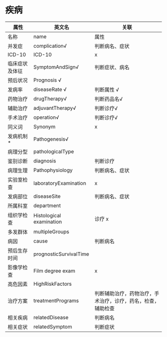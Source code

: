 # 疾病

| 属性           | 英文名                   | 关联                                         |
| -------------- | ------------------------ | -------------------------------------------- |
| 名称           | name                     | 属性                                         |
| 并发症         | complication√            | 判断病名、症状                               |
| ICD-10         | ICD-10                   | x                                            |
| 临床症状及体征 | SymptomAndSign√          | 判断症状、病名                               |
| 预后状况       | Prognosis √             |                                              |
| 发病率         | diseaseRate √           | 判断属性 √                                   |
| 药物治疗       | drugTherapy√            | 判断药品名√                                  |
| 辅助治疗       | adjuvantTherapy√        | 判断诊疗√                                    |
| 手术治疗       | operation√               | 判断诊疗√                                    |
| 同义词         | Synonym                  | x                                            |
| 发病机制*      | Pathogenesis√            |                                              |
| 病理分型       | pathologicalType        |                                              |
| 鉴别诊断       | diagnosis                | 判断诊疗                                     |
| 病理生理       | Pathophysiology          | 判断病名、症状                               |
| 实验室检查     | laboratoryExamination   | x                                            |
| 发病部位       | diseaseSite             | 判断病名、症状                               |
| 所属科室       | department               |                                              |
| 组织学检查     | Histological examination | 诊疗 x                                       |
| 多发群体       | multipleGroups          |                                              |
| 病因           | cause                    | 判断病名                                     |
| 预后生存时间   | prognosticSurvivalTime |                                              |
| 影像学检查     | Film degree exam         | x                                            |
| 高危因素       | HighRiskFactors        |                                              |
| 治疗方案       | treatmentPrograms       | 判断辅助治疗，药物治疗，手术治疗，诊疗，药名，检查，辅助检查|
| 相关疾病       | relatedDisease           | 判断病名                                     |
| 相关症状       | relatedSymptom           | 判断症状                                     |

